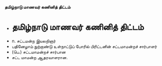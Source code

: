 **தமிழ்நாடு மாணவர் கணினித் திட்டம்**
- # தமிழ்நாடு மாணவர் கணினித் திட்டம்
- n. சட்டமன்ற இயலறிஞர்
- பதினேழாம் நுற்றாண்டு உள்நாட்டுப் போரில் பிரிட்டனின் சட்டமாமன்றச் சார்பாளர்
- (பெ.) சட்டமாமன்றச் சார்பான
- சட்ட மாமன்ற ஆதரவாளரான.

